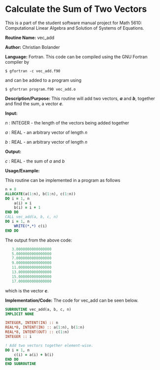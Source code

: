 # Calculate the Sum of Two Vectors

This is a part of the student software manual project for Math 5610: Computational Linear Algebra and Solution of Systems of Equations. 

**Routine Name:**           vec_add

**Author:** Christian Bolander

**Language:** Fortran. This code can be compiled using the GNU Fortran compiler by

```$ gfortran -c vec_add.f90```

and can be added to a program using

```$ gfortran program.f90 vec_add.o ``` 

**Description/Purpose:** This routine will add two vectors, ***a*** and ***b***, together and find the sum, a vector ***c***.

**Input:**  

*n* : INTEGER - the length of the vectors being added together

*a* : REAL - an arbitrary vector of length *n*

*b* : REAL - an arbitrary vector of length *n*

**Output:** 

*c* : REAL - the sum of *a* and *b*

**Usage/Example:**

This routine can be implemented in a program as follows

```fortran
n = 8
ALLOCATE(a(1:n), b(1:n), c(1:n))
DO i = 1, n
	a(i) = i
	b(i) = i + 1
END DO
CALL vec_add(a, b, c, n)
DO i = 1, n
	WRITE(*,*) c(i)
END DO
```

The output from the above code:

```fortran
   3.0000000000000000     
   5.0000000000000000     
   7.0000000000000000     
   9.0000000000000000     
   11.000000000000000     
   13.000000000000000     
   15.000000000000000     
   17.000000000000000 
```

which is the vector ***c***.

**Implementation/Code:** The code for vec_add can be seen below.

```fortran
SUBROUTINE vec_add(a, b, c, n)
IMPLICIT NONE

INTEGER, INTENT(IN) :: n
REAL*8, INTENT(IN) :: a(1:n), b(1:n)
REAL*8, INTENT(OUT) :: c(1:n)
INTEGER :: i

! Add two vectors together element-wise.
DO i = 1, n
	c(i) = a(i) + b(i)
END DO
END SUBROUTINE
```



